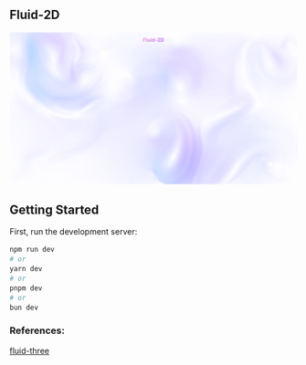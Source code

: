 ## Fluid-2D

![](./public/screenshot.png)

## Getting Started

First, run the development server:

```bash
npm run dev
# or
yarn dev
# or
pnpm dev
# or
bun dev
```

### References:

[fluid-three](https://github.com/mnmxmx/fluid-three)
